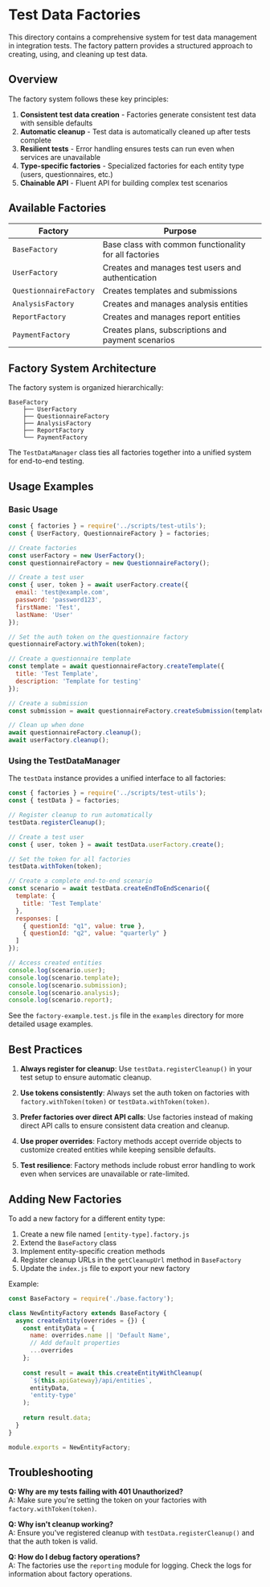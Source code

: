 # Test Data Factories

This directory contains a comprehensive system for test data management in integration tests. The factory pattern provides a structured approach to creating, using, and cleaning up test data.

## Overview

The factory system follows these key principles:

1. **Consistent test data creation** - Factories generate consistent test data with sensible defaults
2. **Automatic cleanup** - Test data is automatically cleaned up after tests complete
3. **Resilient tests** - Error handling ensures tests can run even when services are unavailable
4. **Type-specific factories** - Specialized factories for each entity type (users, questionnaires, etc.)
5. **Chainable API** - Fluent API for building complex test scenarios

## Available Factories

| Factory                | Purpose                                              |
|------------------------|------------------------------------------------------|
| `BaseFactory`          | Base class with common functionality for all factories |
| `UserFactory`          | Creates and manages test users and authentication     |
| `QuestionnaireFactory` | Creates templates and submissions                     |
| `AnalysisFactory`      | Creates and manages analysis entities                 |
| `ReportFactory`        | Creates and manages report entities                   |
| `PaymentFactory`       | Creates plans, subscriptions and payment scenarios    |

## Factory System Architecture

The factory system is organized hierarchically:

```
BaseFactory
    ├── UserFactory
    ├── QuestionnaireFactory
    ├── AnalysisFactory 
    ├── ReportFactory
    └── PaymentFactory
```

The `TestDataManager` class ties all factories together into a unified system for end-to-end testing.

## Usage Examples

### Basic Usage

```javascript
const { factories } = require('../scripts/test-utils');
const { UserFactory, QuestionnaireFactory } = factories;

// Create factories
const userFactory = new UserFactory();
const questionnaireFactory = new QuestionnaireFactory();

// Create a test user
const { user, token } = await userFactory.create({
  email: 'test@example.com',
  password: 'password123',
  firstName: 'Test',
  lastName: 'User'
});

// Set the auth token on the questionnaire factory
questionnaireFactory.withToken(token);

// Create a questionnaire template
const template = await questionnaireFactory.createTemplate({
  title: 'Test Template',
  description: 'Template for testing'
});

// Create a submission
const submission = await questionnaireFactory.createSubmission(template.id);

// Clean up when done
await questionnaireFactory.cleanup();
await userFactory.cleanup();
```

### Using the TestDataManager

The `testData` instance provides a unified interface to all factories:

```javascript
const { factories } = require('../scripts/test-utils');
const { testData } = factories;

// Register cleanup to run automatically
testData.registerCleanup();

// Create a test user
const { user, token } = await testData.userFactory.create();

// Set the token for all factories
testData.withToken(token);

// Create a complete end-to-end scenario
const scenario = await testData.createEndToEndScenario({
  template: {
    title: 'Test Template'
  },
  responses: [
    { questionId: "q1", value: true },
    { questionId: "q2", value: "quarterly" }
  ]
});

// Access created entities
console.log(scenario.user);
console.log(scenario.template);
console.log(scenario.submission);
console.log(scenario.analysis);
console.log(scenario.report);
```

See the `factory-example.test.js` file in the `examples` directory for more detailed usage examples.

## Best Practices

1. **Always register for cleanup**: Use `testData.registerCleanup()` in your test setup to ensure automatic cleanup.

2. **Use tokens consistently**: Always set the auth token on factories with `factory.withToken(token)` or `testData.withToken(token)`.

3. **Prefer factories over direct API calls**: Use factories instead of making direct API calls to ensure consistent data creation and cleanup.

4. **Use proper overrides**: Factory methods accept override objects to customize created entities while keeping sensible defaults.

5. **Test resilience**: Factory methods include robust error handling to work even when services are unavailable or rate-limited.

## Adding New Factories

To add a new factory for a different entity type:

1. Create a new file named `[entity-type].factory.js`
2. Extend the `BaseFactory` class
3. Implement entity-specific creation methods
4. Register cleanup URLs in the `getCleanupUrl` method in `BaseFactory`
5. Update the `index.js` file to export your new factory

Example:

```javascript
const BaseFactory = require('./base.factory');

class NewEntityFactory extends BaseFactory {
  async createEntity(overrides = {}) {
    const entityData = {
      name: overrides.name || 'Default Name',
      // Add default properties
      ...overrides
    };
    
    const result = await this.createEntityWithCleanup(
      `${this.apiGateway}/api/entities`,
      entityData,
      'entity-type'
    );
    
    return result.data;
  }
}

module.exports = NewEntityFactory;
```

## Troubleshooting

**Q: Why are my tests failing with 401 Unauthorized?**  
A: Make sure you're setting the token on your factories with `factory.withToken(token)`.

**Q: Why isn't cleanup working?**  
A: Ensure you've registered cleanup with `testData.registerCleanup()` and that the auth token is valid.

**Q: How do I debug factory operations?**  
A: The factories use the `reporting` module for logging. Check the logs for information about factory operations.
